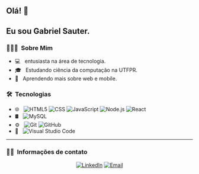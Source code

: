 <h2>Olá! 👋</h2>
<h2>Eu sou Gabriel Sauter.</h2>

<h3> 👨🏻‍💻 &nbsp;Sobre Mim </h3>

- 💻 &nbsp; entusiasta na área de tecnologia.
- 🎓 &nbsp; Estudando ciência da computação na UTFPR.
- 🌱 &nbsp; Aprendendo mais sobre web e mobile.

<h3> 🛠 &nbsp;Tecnologias</h3>

- 🌐 &nbsp;
  ![HTML5](https://img.shields.io/badge/-HTML5-333333?style=flat&logo=HTML5)
  ![CSS](https://img.shields.io/badge/-CSS-333333?style=flat&logo=CSS3&logoColor=1572B6)
  ![JavaScript](https://img.shields.io/badge/-JavaScript-333333?style=flat&logo=javascript)
  ![Node.js](https://img.shields.io/badge/-Node.js-333333?style=flat&logo=node.js)
  ![React](https://img.shields.io/badge/-React-333333?style=flat&logo=react)
- 🛢 &nbsp;
  ![MySQL](https://img.shields.io/badge/-MySQL-333333?style=flat&logo=mysql)
- ⚙️ &nbsp;
  ![Git](https://img.shields.io/badge/-Git-333333?style=flat&logo=git)
  ![GitHub](https://img.shields.io/badge/-GitHub-333333?style=flat&logo=github)
- 🔧 &nbsp;
  ![Visual Studio Code](https://img.shields.io/badge/-Visual%20Studio%20Code-333333?style=flat&logo=visual-studio-code&logoColor=007ACC)
<hr/>
<h3> 🤝🏻 &nbsp;Informações de contato </h3>

<p align="center">
<a href="https://www.linkedin.com/in/GabrielSauter/"><img alt="LinkedIn" src="https://img.shields.io/badge/LinkedIn-Gabriel%20Sauter-blue?style=flat-square&logo=linkedin"></a>
<a href="mailto:gabriel.andrade.sauter@gmail.com"><img alt="Email" src="https://img.shields.io/badge/Email-gabriel.andrade.sauter@gmail.com-blue?style=flat-square&logo=gmail"></a>
</p>

